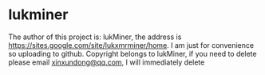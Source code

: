# lukminer
The author of this project is: lukMiner, the address is
https://sites.google.com/site/lukxmrminer/home. I am just for convenience so uploading to github.
Copyright belongs to lukMiner, if you need to delete please email xinxundong@qq.com, I will immediately delete
